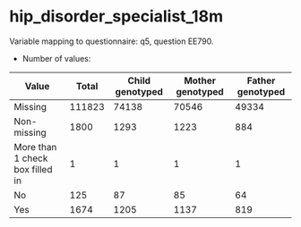 # hip_disorder_specialist_18m
Variable mapping to questionnaire: q5, question EE790.
- Number of values:

| Value | Total | Child genotyped | Mother genotyped | Father genotyped |
| ----- | ----- | --------------- | ---------------- | ---------------- |
| Missing | 111823 | 74138 | 70546 | 49334 |
| Non-missing | 1800 | 1293 | 1223 | 884 |
| More than 1 check box filled in | 1 | 1 | 1 |1 |
| No | 125 | 87 | 85 |64 |
| Yes | 1674 | 1205 | 1137 |819 |




